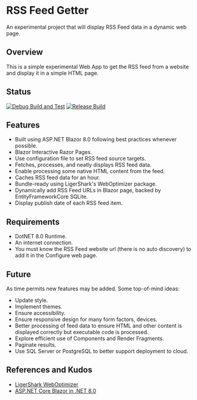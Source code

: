 # RSS Feed Getter

An experimental project that will display RSS Feed data in a dynamic web page.

## Overview

This is a simple experimental Web App to get the RSS feed from a website and display it in a simple HTML page.

## Status

[![Debug Build and Test](https://github.com/nojronatron/ExploreRssFeed/actions/workflows/test.yml/badge.svg)](https://github.com/nojronatron/ExploreRssFeed/actions/workflows/test.yml)
[![Release Build](https://github.com/nojronatron/ExploreRssFeed/actions/workflows/build.yml/badge.svg)](https://github.com/nojronatron/ExploreRssFeed/actions/workflows/build.yml)

## Features

- Built using ASP.NET Blazor 8.0 following best practices whenever possible.
- Blazor Interactive Razor Pages.
- Use configuration file to set RSS feed source targets.
- Fetches, processes, and neatly displays RSS feed data.
- Enable processing some native HTML content from the feed.
- Caches RSS feed data for an hour.
- Bundle-ready using LigerShark's WebOptimizer package.
- Dynamically add RSS Feed URLs in Blazor page, backed by EntityFrameworkCore SQLite.
- Display publish date of each RSS feed item.

## Requirements

- DotNET 8.0 Runtime.
- An internet connection.
- You must know the RSS Feed website url (there is no auto discovery) to add it in the Configure web page.

## Future

As time permits new features may be added. Some top-of-mind ideas:

- Update style.
- Implement themes.
- Ensure accessibility.
- Ensure responsive design for many form factors, devices.
- Better processing of feed data to ensure HTML and other content is displayed correctly but executable code is processed.
- Explore efficient use of Components and Render Fragments.
- Paginate results.
- Use SQL Server or PostgreSQL to better support deployment to cloud.

## References and Kudos

- [LigerShark WebOptimizer](https://github.com/ligershark/WebOptimizer)
- [ASP.NET Core Blazor in .NET 8.0](https://learn.microsoft.com/en-us/aspnet/core/blazor/?view=aspnetcore-8.0)
